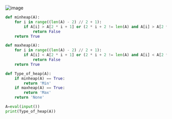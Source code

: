 ![image](https://github.com/nelsondsouza/iitm-pdsa/assets/19646977/b3c04d6b-8012-4b9f-a27f-776827e4fe9a)

```python
def minheap(A):
    for i in range((len(A) - 2) // 2 + 1):
        if A[i] > A[2 * i + 1] or (2 * i + 2 != len(A) and A[i] > A[2 * i + 2]):
            return False
    return True

def maxheap(A):
    for i in range((len(A) - 2) // 2 + 1):
        if A[i] < A[2 * i + 1] or (2 * i + 2 != len(A) and A[i] < A[2 * i + 2]):
            return False
    return True

def Type_of_heap(A):
    if minheap(A) == True:
        return 'Min'
    if maxheap(A) == True:
        return 'Max'
    return 'None'

A=eval(input())
print(Type_of_heap(A))
```

